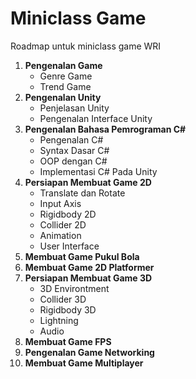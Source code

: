 # Miniclass Game

Roadmap untuk miniclass game WRI

1.  **Pengenalan Game**
    - Genre Game
    - Trend Game
2.  **Pengenalan Unity**
    - Penjelasan Unity
    - Pengenalan Interface Unity
3.  **Pengenalan Bahasa Pemrograman C#**
    - Pengenalan C#
    - Syntax Dasar C#
    - OOP dengan C#
    - Implementasi C# Pada Unity
4.  **Persiapan Membuat Game 2D**
    - Translate dan Rotate
    - Input Axis
    - Rigidbody 2D
    - Collider 2D
    - Animation
    - User Interface
5.  **Membuat Game Pukul Bola**
6.  **Membuat Game 2D Platformer**
7.  **Persiapan Membuat Game 3D**
    - 3D Environtment
    - Collider 3D
    - Rigidbody 3D
    - Lightning
    - Audio
8.  **Membuat Game FPS**
9.  **Pengenalan Game Networking**
10. **Membuat Game Multiplayer**

